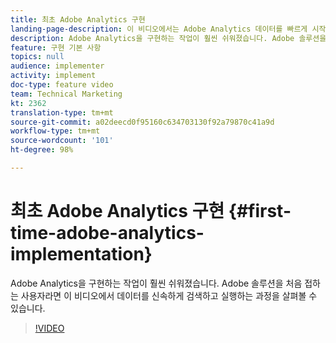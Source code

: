 ```yaml
---
title: 최초 Adobe Analytics 구현
landing-page-description: 이 비디오에서는 Adobe Analytics 데이터를 빠르게 시작하고 실행하는 과정을 소개합니다.
description: Adobe Analytics을 구현하는 작업이 훨씬 쉬워졌습니다. Adobe 솔루션을 처음 접하는 사용자라면 이 비디오에서 데이터를 신속하게 검색하고 실행하는 과정을 살펴볼 수 있습니다.
feature: 구현 기본 사항
topics: null
audience: implementer
activity: implement
doc-type: feature video
team: Technical Marketing
kt: 2362
translation-type: tm+mt
source-git-commit: a02deecd0f95160c634703130f92a79870c41a9d
workflow-type: tm+mt
source-wordcount: '101'
ht-degree: 98%

---
```



# 최초 Adobe Analytics 구현 {#first-time-adobe-analytics-implementation}

Adobe Analytics을 구현하는 작업이 훨씬 쉬워졌습니다. Adobe 솔루션을 처음 접하는 사용자라면 이 비디오에서 데이터를 신속하게 검색하고 실행하는 과정을 살펴볼 수 있습니다.

>[!VIDEO](https://video.tv.adobe.com/v/25456/?quality=12)
